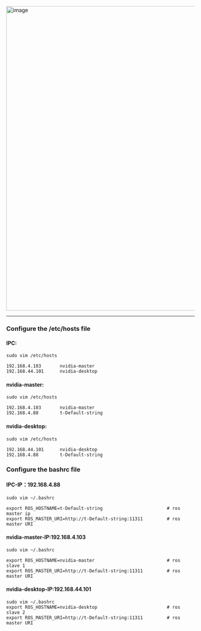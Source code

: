 <img width="813" alt="image" src="https://github.com/SilaLiu/robobus_nvidia_xavier_agx_use/assets/39790272/272cb628-56a4-434b-9759-cca75358f04e">

----


### Configure the /etc/hosts file
#### IPC:
    sudo vim /etc/hosts

    192.168.4.103	    nvidia-master
    192.168.44.101	    nvidia-desktop

#### nvidia-master:
    sudo vim /etc/hosts

    192.168.4.103	    nvidia-master
    192.168.4.88		t-Default-string

#### nvidia-desktop:
    sudo vim /etc/hosts

    192.168.44.101	    nvidia-desktop
    192.168.4.88		t-Default-string




### Configure the bashrc file

#### IPC-IP：192.168.4.88
    sudo vim ~/.bashrc

    export ROS_HOSTNAME=t-Default-string				        # ros master ip 
    export ROS_MASTER_URI=http://t-Default-string:11311	        # ros master URI


#### nvidia-master-IP:192.168.4.103
    sudo vim ~/.bashrc

    export ROS_HOSTNAME=nvidia-master					        # ros slave 1
    export ROS_MASTER_URI=http://t-Default-string:11311	        # ros master URI


#### nvidia-desktop-IP:192.168.44.101
    sudo vim ~/.bashrc
    export ROS_HOSTNAME=nvidia-desktop				            # ros slave 2
    export ROS_MASTER_URI=http://t-Default-string:11311	        # ros master URI


